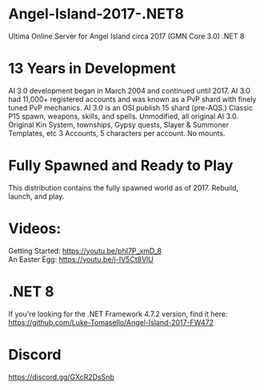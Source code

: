 # Angel-Island-2017-.NET8
Ultima Online Server for Angel Island circa 2017 (GMN Core 3.0)  .NET 8

# 13 Years in Development

AI 3.0 development began in March 2004 and continued until 2017.
AI 3.0 had 11,000+ registered accounts and was known as a PvP shard with finely tuned PvP mechanics.
AI 3.0 is an OSI publish 15 shard (pre-AOS.) Classic P15 spawn, weapons, skills, and spells.
Unmodified, all original AI 3.0. Original Kin System, townships, Gypsy quests, Slayer & Summoner Templates, etc
3 Accounts, 5 characters per account. No mounts.

# Fully Spawned and Ready to Play

This distribution contains the fully spawned world as of 2017.
Rebuild, launch, and play.

# Videos: 

Getting Started: https://youtu.be/phI7P_xmD_8<br/>
An Easter Egg: https://youtu.be/j-IV5Ct8VlU

# .NET 8

If you're looking for the .NET Framework 4.7.2 version, find it here: https://github.com/Luke-Tomasello/Angel-Island-2017-FW472

# Discord

https://discord.gg/GXcR2DsSnb
